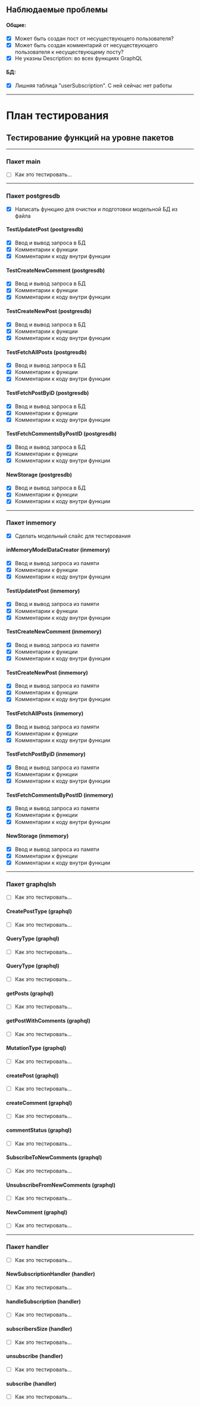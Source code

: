 ## Наблюдаемые проблемы

#### Общие:
- [x] Может быть создан пост от несуществующего пользователя?
- [x] Может быть создан комментарий от несуществующего пользователя к несуществующему посту?
- [x] Не указны Description: во всех функциях GraphQL

#### БД:
- [x] Лишняя таблица "userSubscription". С ней сейчас нет работы

---

# План тестирования

## Тестирование функций на уровне пакетов

---

### Пакет main
- [ ] Как это тестировать...

---

### Пакет postgresdb
- [x] Написать функцию для очистки и подготовки модельной БД из файла

#### TestUpdatetPost (postgresdb)
- [x] Ввод и вывод запроса в БД
- [x] Комментарии к функции
- [x] Комментарии к коду внутри функции

#### TestCreateNewComment (postgresdb)
- [x] Ввод и вывод запроса в БД
- [x] Комментарии к функции
- [x] Комментарии к коду внутри функции

#### TestCreateNewPost (postgresdb)
- [x] Ввод и вывод запроса в БД
- [x] Комментарии к функции
- [x] Комментарии к коду внутри функции

#### TestFetchAllPosts (postgresdb)
- [x] Ввод и вывод запроса в БД
- [x] Комментарии к функции
- [x] Комментарии к коду внутри функции

#### TestFetchPostByiD (postgresdb)
- [x] Ввод и вывод запроса в БД
- [x] Комментарии к функции
- [x] Комментарии к коду внутри функции

#### TestFetchCommentsByPostID (postgresdb)
- [x] Ввод и вывод запроса в БД
- [x] Комментарии к функции
- [x] Комментарии к коду внутри функции

#### NewStorage (postgresdb)
- [x] Ввод и вывод запроса в БД
- [x] Комментарии к функции
- [x] Комментарии к коду внутри функции

---

### Пакет inmemory
- [x] Сделать модельный слайс для тестирования

#### inMemoryModelDataCreator (inmemory)
- [x] Ввод и вывод запроса из памяти
- [x] Комментарии к функции
- [x] Комментарии к коду внутри функции

#### TestUpdatetPost (inmemory)
- [x] Ввод и вывод запроса из памяти
- [x] Комментарии к функции
- [x] Комментарии к коду внутри функции

#### TestCreateNewComment (inmemory)
- [x] Ввод и вывод запроса из памяти
- [x] Комментарии к функции
- [x] Комментарии к коду внутри функции

#### TestCreateNewPost (inmemory)
- [x] Ввод и вывод запроса из памяти
- [x] Комментарии к функции
- [x] Комментарии к коду внутри функции

#### TestFetchAllPosts (inmemory)
- [x] Ввод и вывод запроса из памяти
- [x] Комментарии к функции
- [x] Комментарии к коду внутри функции

#### TestFetchPostByiD (inmemory)
- [x] Ввод и вывод запроса из памяти
- [x] Комментарии к функции
- [x] Комментарии к коду внутри функции

#### TestFetchCommentsByPostID (inmemory)
- [x] Ввод и вывод запроса из памяти
- [x] Комментарии к функции
- [x] Комментарии к коду внутри функции

#### NewStorage (inmemory)
- [x] Ввод и вывод запроса из памяти
- [x] Комментарии к функции
- [x] Комментарии к коду внутри функции

---

### Пакет graphqlsh
- [ ] Как это тестировать...

#### CreatePostType (graphql)
- [ ] Как это тестировать...

#### QueryType (graphql)
- [ ] Как это тестировать...

#### QueryType (graphql)
- [ ] Как это тестировать...

#### getPosts (graphql)
- [ ] Как это тестировать...

#### getPostWithComments (graphql)
- [ ] Как это тестировать...

#### MutationType (graphql)
- [ ] Как это тестировать...

#### createPost (graphql)
- [ ] Как это тестировать...

#### createComment (graphql)
- [ ] Как это тестировать...

#### commentStatus (graphql)
- [ ] Как это тестировать...

#### SubscribeToNewComments (graphql)
- [ ] Как это тестировать...

#### UnsubscribeFromNewComments (graphql)
- [ ] Как это тестировать...

#### NewComment (graphql)
- [ ] Как это тестировать...

---

### Пакет handler
- [ ] Как это тестировать...

#### NewSubscriptionHandler (handler)
- [ ] Как это тестировать...

#### handleSubscription (handler)
- [ ] Как это тестировать...

#### subscribersSize (handler)
- [ ] Как это тестировать...

#### unsubscribe (handler)
- [ ] Как это тестировать...

#### subscribe (handler)
- [ ] Как это тестировать...